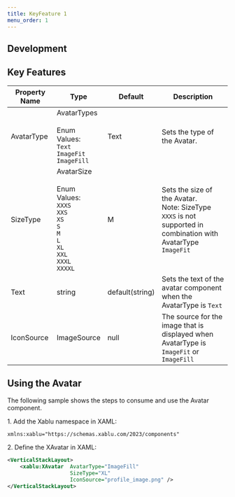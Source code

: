 ```yaml
---
title: KeyFeature 1
menu_order: 1
---
```


<div id="tab1" class="tab-content">

## Development

## Key Features

| Property Name | Type                                                                                                                 | Default         | Description                                                                                                       |
| ------------- | -------------------------------------------------------------------------------------------------------------------- | --------------- | ----------------------------------------------------------------------------------------------------------------- |
| AvatarType    | AvatarTypes<br><br>Enum Values:<br>`Text`<br>`ImageFit`<br>`ImageFill`                                               | Text            | Sets the type of the Avatar.                                                                                      |
| SizeType      | AvatarSize<br><br>Enum Values:<br>`XXXS`<br>`XXS`<br>`XS`<br>`S`<br>`M`<br>`L`<br>`XL`<br>`XXL`<br>`XXXL`<br>`XXXXL` | M               | Sets the size of the Avatar.<br> Note: SizeType `XXXS` is not supported in combination with AvatarType `ImageFit` |
| Text          | string                                                                                                               | default(string) | Sets the text of the avatar component when the AvatarType is `Text`                                               |
| IconSource    | ImageSource                                                                                                          | null            | The source for the image that is displayed when AvatarType is `ImageFit` or `ImageFill`                           |

## Using the Avatar

The following sample shows the steps to consume and use the Avatar component.

1\. Add the Xablu namespace in XAML:

```xml
xmlns:xablu="https://schemas.xablu.com/2023/components"
```

2\. Define the XAvatar in XAML:

```xml
<VerticalStackLayout>
    <xablu:XAvatar  AvatarType="ImageFill"
                    SizeType="XL"
                    IconSource="profile_image.png" />
</VerticalStackLayout>
```

</div>
